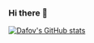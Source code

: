 ### Hi there 👋

[![Dafov's GitHub stats](https://github-readme-stats.vercel.app/api?username=Dafov&hide=stars,contribs)](https://github.com/anuraghazra/github-readme-stats)

<!--
**Dafov/Dafov** is a ✨ _special_ ✨ repository because its `README.md` (this file) appears on your GitHub profile.

Here are some ideas to get you started:

- 🔭 I’m currently working on ...
- 🌱 I’m currently learning ...
- 👯 I’m looking to collaborate on ...
- 🤔 I’m looking for help with ...
- 💬 Ask me about ...
- 📫 How to reach me: ...
- 😄 Pronouns: ...
- ⚡ Fun fact: ...
-->
